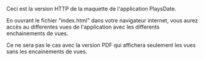 Ceci est la version HTTP de la maquette de l'application PlaysDate.

En ouvrant le fichier "index.html" dans votre navigateur internet, vous aurez accès au differentes vues de l'application avec les differents enchainements de vues.

Ce ne sera pas le cas avec la version PDF qui affichera seulement les vues sans les encainements de vues.